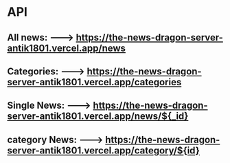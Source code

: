# API
## All news: ---> https://the-news-dragon-server-antik1801.vercel.app/news
## Categories: ---> https://the-news-dragon-server-antik1801.vercel.app/categories
## Single News: ---> https://the-news-dragon-server-antik1801.vercel.app/news/${_id}
## category News: ---> https://the-news-dragon-server-antik1801.vercel.app/category/${id}
